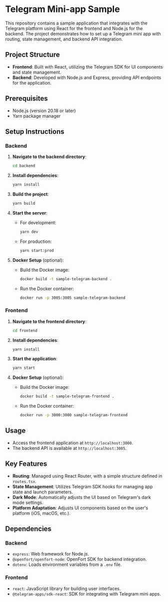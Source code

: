 # Telegram Mini-app Sample

This repository contains a sample application that integrates with the Telegram platform using React for the frontend and Node.js for the backend. The project demonstrates how to set up a Telegram mini app with routing, state management, and backend API integration.

## Project Structure

- **Frontend**: Built with React, utilizing the Telegram SDK for UI components and state management.
- **Backend**: Developed with Node.js and Express, providing API endpoints for the application.

## Prerequisites

- Node.js (version 20.18 or later)
- Yarn package manager

## Setup Instructions

### Backend

1. **Navigate to the backend directory**:
   ```bash
   cd backend
   ```

2. **Install dependencies**:
   ```bash
   yarn install
   ```

3. **Build the project**:
   ```bash
   yarn build
   ```

4. **Start the server**:
   - For development:
     ```bash
     yarn dev
     ```
   - For production:
     ```bash
     yarn start:prod
     ```

5. **Docker Setup** (optional):
   - Build the Docker image:
     ```bash
     docker build -t sample-telegram-backend .
     ```
   - Run the Docker container:
     ```bash
     docker run -p 3005:3005 sample-telegram-backend
     ```

### Frontend

1. **Navigate to the frontend directory**:
   ```bash
   cd frontend
   ```

2. **Install dependencies**:
   ```bash
   yarn install
   ```

3. **Start the application**:
   ```bash
   yarn start
   ```

4. **Docker Setup** (optional):
   - Build the Docker image:
     ```bash
     docker build -t sample-telegram-frontend .
     ```
   - Run the Docker container:
     ```bash
     docker run -p 3000:3000 sample-telegram-frontend
     ```

## Usage

- Access the frontend application at `http://localhost:3000`.
- The backend API is available at `http://localhost:3005`.

## Key Features

- **Routing**: Managed using React Router, with a simple structure defined in `routes.tsx`.
- **State Management**: Utilizes Telegram SDK hooks for managing app state and launch parameters.
- **Dark Mode**: Automatically adjusts the UI based on Telegram's dark mode settings.
- **Platform Adaptation**: Adjusts UI components based on the user's platform (iOS, macOS, etc.).

## Dependencies

### Backend

- `express`: Web framework for Node.js.
- `@openfort/openfort-node`: OpenFort SDK for backend integration.
- `dotenv`: Loads environment variables from a `.env` file.

### Frontend

- `react`: JavaScript library for building user interfaces.
- `@telegram-apps/sdk-react`: SDK for integrating with Telegram mini apps.
